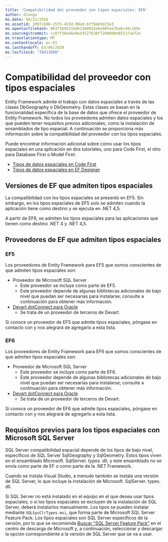 ```yaml
---
title: 'Compatibilidad del proveedor con tipos espaciales: EF6'
author: divega
ms.date: 10/23/2016
ms.assetid: 1097cb00-15f5-453d-90ed-bff9403d23e3
ms.openlocfilehash: 863f1b4551bd62160915eba90fee7ba6c49c169c
ms.sourcegitcommit: cc0ff36e46e9ed3527638f7208000e8521faef2e
ms.translationtype: MT
ms.contentlocale: es-ES
ms.lasthandoff: 03/06/2020
ms.locfileid: "78413898"
---
```

# <a name="provider-support-for-spatial-types"></a>Compatibilidad del proveedor con tipos espaciales
Entity Framework admite el trabajo con datos espaciales a través de las clases DbGeography o DbGeometry. Estas clases se basan en la funcionalidad específica de la base de datos que ofrece el proveedor de Entity Framework. No todos los proveedores admiten datos espaciales y los que pueden tener requisitos previos adicionales, como la instalación de ensamblados de tipo espacial. A continuación se proporciona más información sobre la compatibilidad del proveedor con los tipos espaciales.  

Puede encontrar información adicional sobre cómo usar los tipos espaciales en una aplicación en dos tutoriales, uno para Code First, el otro para Database First o Model First:  

- [Tipos de datos espaciales en Code First](~/ef6/modeling/code-first/data-types/spatial.md)  
- [Tipos de datos espaciales en EF Designer](~/ef6/modeling/designer/data-types/spatial.md)  

## <a name="ef-releases-that-support-spatial-types"></a>Versiones de EF que admiten tipos espaciales  

La compatibilidad con los tipos espaciales se presentó en EF5. Sin embargo, en los tipos espaciales de EF5 solo se admiten cuando la aplicación tiene como destino y se ejecuta en .NET 4,5.  

A partir de EF6, se admiten los tipos espaciales para las aplicaciones que tienen como destino .NET 4 y .NET 4,5.  

## <a name="ef-providers-that-support-spatial-types"></a>Proveedores de EF que admiten tipos espaciales  

### <a name="ef5"></a>EF5  

Los proveedores de Entity Framework para EF5 que somos conscientes de que admiten tipos espaciales son:  

- Proveedor de Microsoft SQL Server  
    - Este proveedor se incluye como parte de EF5.  
    - Este proveedor depende de algunas bibliotecas adicionales de bajo nivel que puedan ser necesarias para instalarse; consulte a continuación para obtener más información.  
- [Devart dotConnect para Oracle](https://www.devart.com/dotconnect/oracle/)  
    - Se trata de un proveedor de terceros de Devart.  

Si conoce un proveedor de EF5 que admite tipos espaciales, póngase en contacto con y nos alegrará de agregarlo a esta lista.  

### <a name="ef6"></a>EF6  

Los proveedores de Entity Framework para EF6 que somos conscientes de que admiten tipos espaciales son:  

- Proveedor de Microsoft SQL Server  
    - Este proveedor se incluye como parte de EF6.  
    - Este proveedor depende de algunas bibliotecas adicionales de bajo nivel que puedan ser necesarias para instalarse; consulte a continuación para obtener más información.  
- [Devart dotConnect para Oracle](https://www.devart.com/dotconnect/oracle/)  
    - Se trata de un proveedor de terceros de Devart.  

Si conoce un proveedor de EF6 que admite tipos espaciales, póngase en contacto con y nos alegrará de agregarlo a esta lista.  

## <a name="prerequisites-for-spatial-types-with-microsoft-sql-server"></a>Requisitos previos para los tipos espaciales con Microsoft SQL Server  

SQL Server compatibilidad espacial depende de los tipos de bajo nivel, específicos de SQL Server SqlGeography y SqlGeometry. Estos tipos viven en el ensamblado Microsoft. SqlServer. types. dll, y este ensamblado no se envía como parte de EF o como parte de la .NET Framework.  

Cuando se instala Visual Studio, a menudo también se instala una versión de SQL Server, lo que incluye la instalación de Microsoft. SqlServer. types. dll.  

Si SQL Server no está instalado en el equipo en el que desea usar tipos espaciales, o si los tipos espaciales se excluyen de la instalación de SQL Server, deberá instalarlos manualmente. Los tipos se pueden instalar mediante `SQLSysClrTypes.msi`, que forma parte de Microsoft SQL Server Feature Pack. Los tipos espaciales son SQL Server específicos de la versión, por lo que se recomienda [Buscar "SQL Server Feature Pack"](https://www.microsoft.com/search/result.aspx?q=sql+server+feature+pack) en el centro de descarga de Microsoft y, a continuación, seleccionar y descargar la opción correspondiente a la versión de SQL Server que se va a usar.
